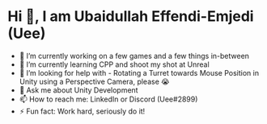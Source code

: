 # Hi 👋, I am Ubaidullah Effendi-Emjedi (Uee)

- 🔭 I’m currently working on a few games and a few things in-between
- 🌱 I’m currently learning CPP and shoot my shot at Unreal
- 🤔 I’m looking for help with - Rotating a Turret towards Mouse Position in Unity using a Perspective Camera, please 😭
- 💬 Ask me about Unity Development
- 📫 How to reach me: LinkedIn or Discord (Uee#2899)
- ⚡ Fun fact: Work hard, seriously do it!

<!--
**Uncle-Uee/uncle-uee** is a ✨ _special_ ✨ repository because its `README.md` (this file) appears on your GitHub profile.

Here are some ideas to get you started:

- 🔭 I’m currently working on ...
- 🌱 I’m currently learning ...
- 👯 I’m looking to collaborate on ...
- 🤔 I’m looking for help with ...
- 💬 Ask me about ...
- 📫 How to reach me: ...
- 😄 Pronouns: ...
- ⚡ Fun fact: ...
-->
